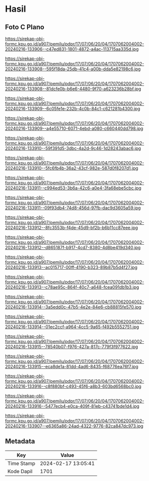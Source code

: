 # Hasil

## Foto C Plano

https://sirekap-obj-formc.kpu.go.id/a907/pemilu/pdpr/17/07/06/20/04/1707062004002-20240216-133906--c47ed831-1801-4872-a4ac-113715aa335d.jpg

https://sirekap-obj-formc.kpu.go.id/a907/pemilu/pdpr/17/07/06/20/04/1707062004002-20240216-133908--595f18da-25db-41c4-a00b-dda5e82198c6.jpg

https://sirekap-obj-formc.kpu.go.id/a907/pemilu/pdpr/17/07/06/20/04/1707062004002-20240216-133908--81dcfe0b-b6e6-4480-9f70-a623236b28bf.jpg

https://sirekap-obj-formc.kpu.go.id/a907/pemilu/pdpr/17/07/06/20/04/1707062004002-20240216-133909--6c05fe1e-232b-4c0b-84c1-c621281b4300.jpg

https://sirekap-obj-formc.kpu.go.id/a907/pemilu/pdpr/17/07/06/20/04/1707062004002-20240216-133909--a4e55710-6071-4ebd-a080-c660440dd798.jpg

https://sirekap-obj-formc.kpu.go.id/a907/pemilu/pdpr/17/07/06/20/04/1707062004002-20240216-133910--59f391d5-3dbc-4a2d-9c46-1d28243abac6.jpg

https://sirekap-obj-formc.kpu.go.id/a907/pemilu/pdpr/17/07/06/20/04/1707062004002-20240216-133910--5fc6fb4b-36a2-43cf-982e-587d0f8207d1.jpg

https://sirekap-obj-formc.kpu.go.id/a907/pemilu/pdpr/17/07/06/20/04/1707062004002-20240216-133911--c994ed53-3b6a-42c6-a0e4-3fa68ebe5cbc.jpg

https://sirekap-obj-formc.kpu.go.id/a907/pemilu/pdpr/17/07/06/20/04/1707062004002-20240216-133911--09f93db4-74d8-456d-97fb-dac9d3605a59.jpg

https://sirekap-obj-formc.kpu.go.id/a907/pemilu/pdpr/17/07/06/20/04/1707062004002-20240216-133912--8fc3553b-f4de-45d9-bf2b-b6b11cc87eee.jpg

https://sirekap-obj-formc.kpu.go.id/a907/pemilu/pdpr/17/07/06/20/04/1707062004002-20240216-133912--d865187f-b917-4cd7-8380-4d8be419d340.jpg

https://sirekap-obj-formc.kpu.go.id/a907/pemilu/pdpr/17/07/06/20/04/1707062004002-20240216-133913--ac015717-00ff-4190-b323-89b87b5d4f27.jpg

https://sirekap-obj-formc.kpu.go.id/a907/pemilu/pdpr/17/07/06/20/04/1707062004002-20240216-133913--c78ae95c-864f-40c7-a648-fcea091db1b3.jpg

https://sirekap-obj-formc.kpu.go.id/a907/pemilu/pdpr/17/07/06/20/04/1707062004002-20240216-133914--3a5edd0c-47b5-4e2e-84e6-cb88815fe570.jpg

https://sirekap-obj-formc.kpu.go.id/a907/pemilu/pdpr/17/07/06/20/04/1707062004002-20240216-133914--01ec2ccf-a964-4cc5-9a65-f492b5552751.jpg

https://sirekap-obj-formc.kpu.go.id/a907/pemilu/pdpr/17/07/06/20/04/1707062004002-20240216-133915--78540b07-f976-427a-817c-779f3f977622.jpg

https://sirekap-obj-formc.kpu.go.id/a907/pemilu/pdpr/17/07/06/20/04/1707062004002-20240216-133915--eca8de1a-81dd-4ad6-8435-f68776ea76f7.jpg

https://sirekap-obj-formc.kpu.go.id/a907/pemilu/pdpr/17/07/06/20/04/1707062004002-20240216-133916--c8f880bf-c493-45f6-a8b3-603bd6568bc0.jpg

https://sirekap-obj-formc.kpu.go.id/a907/pemilu/pdpr/17/07/06/20/04/1707062004002-20240216-133916--5477ecb4-e0ca-409f-81eb-c43741bde1d4.jpg

https://sirekap-obj-formc.kpu.go.id/a907/pemilu/pdpr/17/07/06/20/04/1707062004002-20240216-133907--e6365a86-24ad-4322-9776-82ca847dc973.jpg


## Metadata

| Key        | Value               |
| ---------- | ------------------- |
| Time Stamp | 2024-02-17 13:05:41 |
| Kode Dapil | 1701                |



